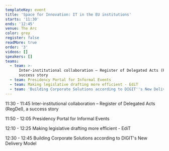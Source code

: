 ```yaml
---
templateKey: event
title: 'Space for Innovation: IT in the EU institutions'
starts: '11:30'
ends: '12:45'
venue: The Arc
color: grey
register: false
readMore: true
order: '3'
videos: []
speakers: []
teams:
  - team: >-
      Inter-institutional collaboration – Register of Delegated Acts (RegDel), a
      success story
  - team: Presidency Portal for Informal Events
  - team: Making legislative drafting more efficient - EdiT
  - team: 'Building Corporate Solutions according to DIGIT''s New Delivery Model '
---
```


11:30 - 11:45 Inter-institutional collaboration – Register of Delegated Acts (RegDel), a success story

11:50 - 12:05 Presidency Portal for Informal Events

12:10 - 12:25 Making legislative drafting more efficient - EdiT

12:30 - 12:45 Building Corporate Solutions according to DIGIT's New Delivery Model
